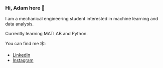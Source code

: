 ### Hi, Adam here 👋

I am a mechanical engineering student interested in machine learning and data analysis. 

Currently learning MATLAB and Python.

You can find me 🕸️:
- [LinkedIn](https://www.linkedin.com/in/adam-putrayando/)
- [Instagram](https://www.instagram.com/adamrp/)
